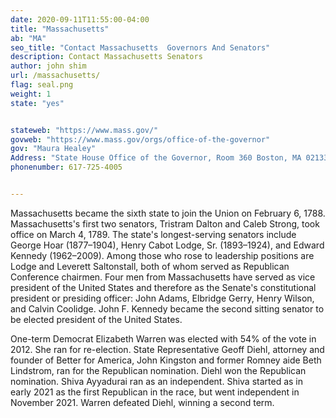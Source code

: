 ```yaml
---
date: 2020-09-11T11:55:00-04:00
title: "Massachusetts"
ab: "MA"
seo_title: "Contact Massachusetts  Governors And Senators"
description: Contact Massachusetts Senators
author: john shim
url: /massachusetts/
flag: seal.png
weight: 1
state: "yes"


stateweb: "https://www.mass.gov/"
govweb: "https://www.mass.gov/orgs/office-of-the-governor"
gov: "Maura Healey"
Address: "State House Office of the Governor, Room 360 Boston, MA 02133"
phonenumber: 617-725-4005


---
```


Massachusetts became the sixth state to join the Union on February 6, 1788. Massachusetts's first two senators, Tristram Dalton and Caleb Strong, took office on March 4, 1789. The state's longest-serving senators include George Hoar (1877–1904), Henry Cabot Lodge, Sr. (1893–1924), and Edward Kennedy (1962–2009). Among those who rose to leadership positions are Lodge and Leverett Saltonstall, both of whom served as Republican Conference chairmen. Four men from Massachusetts have served as vice president of the United States and therefore as the Senate's constitutional president or presiding officer: John Adams, Elbridge Gerry, Henry Wilson, and Calvin Coolidge. John F. Kennedy became the second sitting senator to be elected president of the United States.

One-term Democrat Elizabeth Warren was elected with 54% of the vote in 2012. She ran for re-election.
State Representative Geoff Diehl, attorney and founder of Better for America, John Kingston and former Romney aide Beth Lindstrom, ran for the Republican nomination. Diehl won the Republican nomination.
Shiva Ayyadurai ran as an independent. Shiva started as in early 2021 as the first Republican in the race, but went independent in November 2021.
Warren defeated Diehl, winning a second term.